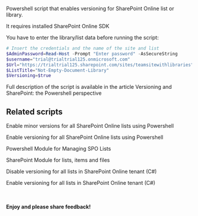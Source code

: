 Powershell script that enables versioning for SharePoint Online list or library.

 

 

It requires installed  SharePoint Online SDK 

You have to enter the library/list data before running the script:

 

```PowerShell
# Insert the credentials and the name of the site and list 
$AdminPassword=Read-Host -Prompt "Enter password" -AsSecureString 
$username="trial@trialtrial125.onmicrosoft.com" 
$Url="https://trialtrial125.sharepoint.com/sites/teamsitewithlibraries" 
$ListTitle="Not-Empty-Document-Library" 
$Versioning=$true 
``` 
 

 

Full description of the script is available in the article  Versioning and SharePoint: the Powershell perspective

 

 

## Related scripts
 

Enable minor versions for all SharePoint Online lists using Powershell

Enable versioning for all SharePoint Online lists using Powershell

Powershell Module for Managing SPO Lists

SharePoint Module for lists, items and files

Disable versioning for all lists in SharePoint Online tenant (C#)

Enable versioning for all lists in SharePoint Online tenant (C#)



 <br/><br/>
<b>Enjoy and please share feedback!</b>